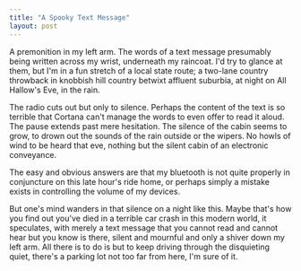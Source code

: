```yaml
---
title: "A Spooky Text Message"
layout: post
---
```


A premonition in my left arm. The words of a text message presumably
being written across my wrist, underneath my raincoat. I'd try to glance
at them, but I'm in a fun stretch of a local state route; a two-lane
country throwback in knobbish hill country betwixt affluent suburbia, at
night on All Hallow's Eve, in the rain.

The radio cuts out but only to silence. Perhaps the content of the text
is so terrible that Cortana can't manage the words to even offer to read
it aloud. The pause extends past mere hesitation. The silence of the
cabin seems to grow, to drown out the sounds of the rain outside or the
wipers. No howls of wind to be heard that eve, nothing but the silent
cabin of an electronic conveyance.

The easy and obvious answers are that my bluetooth is not quite
properly in conjuncture on this late hour's ride home, or perhaps simply
a mistake exists in controlling the volume of my devices.

But one's mind wanders in that silence on a night like this. Maybe
that's how you find out you've died in a terrible car crash in this
modern world, it speculates, with merely a text message that you cannot
read and cannot hear but you know is there, silent and mournful and only
a shiver down my left arm. All there is to do is but to keep driving
through the disquieting quiet, there's a parking lot not too far from
here, I'm sure of it.
